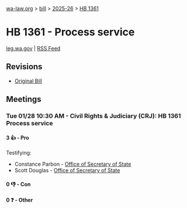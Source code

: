 [wa-law.org](/) > [bill](/bill/) > [2025-26](/bill/2025-26/) > [HB 1361](/bill/2025-26/hb/1361/)

# HB 1361 - Process service
[leg.wa.gov](https://app.leg.wa.gov/billsummary?BillNumber=1361&Year=2025&Initiative=false) | [RSS Feed](./rss.xml)

## Revisions
* [Original Bill](1/)

## Meetings
### Tue 01/28 10:30 AM - Civil Rights & Judiciary (CRJ): HB 1361 Process service
#### 3 👍 - Pro
Testifying:
* Constance Parbon - [Office of Secretary of State](/org/office_of_secretary_of_state/)
* Scott Douglas - [Office of Secretary of State](/org/office_of_secretary_of_state/)

#### 0 👎 - Con

#### 0 ❓ - Other
